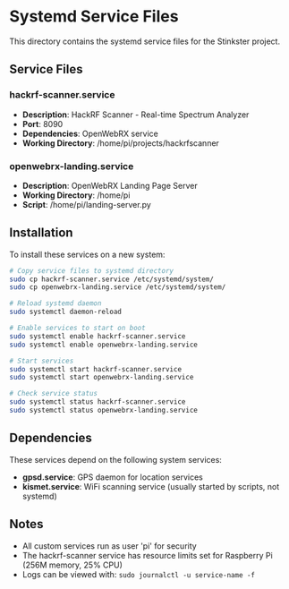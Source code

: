 # Systemd Service Files

This directory contains the systemd service files for the Stinkster project.

## Service Files

### hackrf-scanner.service
- **Description**: HackRF Scanner - Real-time Spectrum Analyzer
- **Port**: 8090
- **Dependencies**: OpenWebRX service
- **Working Directory**: /home/pi/projects/hackrfscanner

### openwebrx-landing.service
- **Description**: OpenWebRX Landing Page Server
- **Working Directory**: /home/pi
- **Script**: /home/pi/landing-server.py

## Installation

To install these services on a new system:

```bash
# Copy service files to systemd directory
sudo cp hackrf-scanner.service /etc/systemd/system/
sudo cp openwebrx-landing.service /etc/systemd/system/

# Reload systemd daemon
sudo systemctl daemon-reload

# Enable services to start on boot
sudo systemctl enable hackrf-scanner.service
sudo systemctl enable openwebrx-landing.service

# Start services
sudo systemctl start hackrf-scanner.service
sudo systemctl start openwebrx-landing.service

# Check service status
sudo systemctl status hackrf-scanner.service
sudo systemctl status openwebrx-landing.service
```

## Dependencies

These services depend on the following system services:
- **gpsd.service**: GPS daemon for location services
- **kismet.service**: WiFi scanning service (usually started by scripts, not systemd)

## Notes

- All custom services run as user 'pi' for security
- The hackrf-scanner service has resource limits set for Raspberry Pi (256M memory, 25% CPU)
- Logs can be viewed with: `sudo journalctl -u service-name -f`